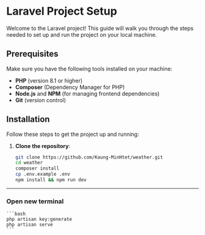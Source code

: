 # Laravel Project Setup

Welcome to the Laravel project! This guide will walk you through the steps needed to set up and run the project on your local machine.

## Prerequisites

Make sure you have the following tools installed on your machine:

- **PHP** (version 8.1 or higher)
- **Composer** (Dependency Manager for PHP)
- **Node.js** and **NPM** (for managing frontend dependencies)
- **Git** (version control)

## Installation

Follow these steps to get the project up and running:

1. **Clone the repository**:

   ```bash
   git clone https://github.com/Kaung-MinHtet/weather.git
   cd weather
   composer install
   cp .env.example .env
   npm install && npm run dev
   ```

---

### Open new terminal

    ```bash
    php artisan key:generate
    php artisan serve
    ```
